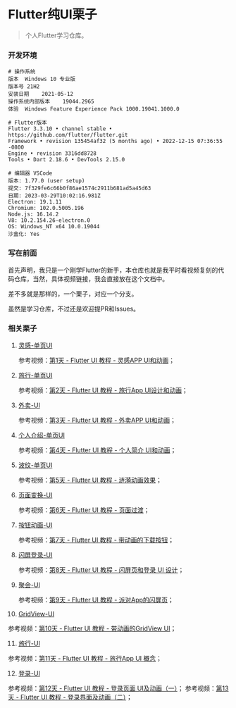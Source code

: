 # Flutter纯UI栗子
> 个人Flutter学习仓库。

### 开发环境

```
# 操作系统
版本	Windows 10 专业版
版本号	21H2
安装日期	2021-05-12
操作系统内部版本	19044.2965
体验	Windows Feature Experience Pack 1000.19041.1000.0

# Flutter版本
Flutter 3.3.10 • channel stable • https://github.com/flutter/flutter.git
Framework • revision 135454af32 (5 months ago) • 2022-12-15 07:36:55 -0800
Engine • revision 3316dd8728
Tools • Dart 2.18.6 • DevTools 2.15.0

# 编辑器 VSCode
版本: 1.77.0 (user setup)
提交: 7f329fe6c66b0f86ae1574c2911b681ad5a45d63
日期: 2023-03-29T10:02:16.981Z
Electron: 19.1.11
Chromium: 102.0.5005.196
Node.js: 16.14.2
V8: 10.2.154.26-electron.0
OS: Windows_NT x64 10.0.19044
沙盒化: Yes
```

### 写在前面

首先声明，我只是一个刚学Flutter的新手，本仓库也就是我平时看视频复刻的代码仓库，当然，具体视频链接，我会直接放在这个文档中。

差不多就是那样的，一个栗子，对应一个分支。

虽然是学习仓库，不过还是欢迎提PR和Issues。

### 相关栗子

1. [灵感-单页UI](https://github.com/speauty/flutter_ui_examples/tree/single_ui_inspiration)

   参考视频：[第1天 - Flutter UI 教程 - 灵感APP UI和动画](https://www.bilibili.com/video/BV1Dk4y1L7YT?share_source=copy_web)；
   
2. [旅行-单页UI](https://github.com/speauty/flutter_ui_examples/tree/single_ui_trip)

   参考视频：[第2天 - Flutter UI 教程 - 旅行App UI设计和动画](https://www.bilibili.com/video/BV1Ha4y1u7xP?share_source=copy_web)；

3. [外卖-UI](https://github.com/speauty/flutter_ui_examples/tree/takeaway)

   参考视频：[第3天 - Flutter UI 教程 - 外卖APP UI和动画](https://www.bilibili.com/video/BV1vg4y1V7qH?share_source=copy_web)；

4. [个人介绍-单页UI](https://github.com/speauty/flutter_ui_examples/tree/personal_profile)

   参考视频：[第4天 - Flutter UI 教程 - 个人简介 UI和动画](https://www.bilibili.com/video/BV1xo4y1F7ym?share_source=copy_web)；
   
5. [波纹-单页UI](https://github.com/speauty/flutter_ui_examples/tree/ripple_map)

   参考视频：[第5天 - Flutter UI 教程 - 涟漪动画效果](https://www.bilibili.com/video/BV1zs4y1g7cD?share_source=copy_web)；

6. [页面变换-UI](https://github.com/speauty/flutter_ui_examples/tree/page_transition)

   参考视频：[第6天 - Flutter UI 教程 - 页面过渡](https://www.bilibili.com/video/BV1Bc411P7GM?share_source=copy_web)；

7. [按钮动画-UI](https://github.com/speauty/flutter_ui_examples/tree/button_transition)

   参考视频：[第7天 - Flutter UI 教程 - 带动画的下载按钮](https://www.bilibili.com/video/BV1No4y1F7jE?share_source=copy_web)；

8. [闪屏登录-UI](https://github.com/speauty/flutter_ui_examples/tree/splash_and_login)

   参考视频：[第8天 - Flutter UI 教程 - 闪屏页和登录 UI 设计](https://www.bilibili.com/video/BV1Mh411w718?share_source=copy_web)；

9. [聚会-UI](https://github.com/speauty/flutter_ui_examples/tree/party)

   参考视频：[第9天 - Flutter UI 教程 - 派对App的闪屏页](https://www.bilibili.com/video/BV1k24y1K7dv?share_source=copy_web)；
   
10. [GridView-UI](https://github.com/speauty/flutter_ui_examples/tree/grid_view)

   参考视频：[第10天 - Flutter UI 教程 - 带动画的GridView UI](https://www.bilibili.com/video/BV1ba4y1u7H3?share_source=copy_web)；

11. [旅行-UI](https://github.com/speauty/flutter_ui_examples/tree/travel)

   参考视频：[第11天 - Flutter UI 教程 - 旅行App UI 概念](https://www.bilibili.com/video/BV1dV4y1z7x3?share_source=copy_web)；

12. [登录-UI](https://github.com/speauty/flutter_ui_examples/tree/login)

   参考视频：[第12天 - Flutter UI 教程 - 登录页面 UI及动画（一）](https://www.bilibili.com/video/BV1No4y1G78D?share_source=copy_web)；
   参考视频：[第13天 - Flutter UI 教程 - 登录界面及动画（二）](https://www.bilibili.com/video/BV1ms4y1M7Hj?share_source=copy_web)；






